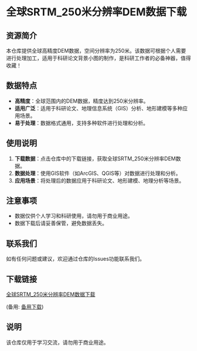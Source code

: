 # 全球SRTM_250米分辨率DEM数据下载

## 资源简介

本仓库提供全球高精度DEM数据，空间分辨率为250米。该数据可根据个人需要进行处理加工，适用于科研论文背景小图的制作，是科研工作者的必备神器，值得收藏！

## 数据特点

- **高精度**：全球范围内的DEM数据，精度达到250米分辨率。
- **适用广泛**：适用于科研论文、地理信息系统（GIS）分析、地形建模等多种应用场景。
- **易于处理**：数据格式通用，支持多种软件进行处理和分析。

## 使用说明

1. **下载数据**：点击仓库中的下载链接，获取全球SRTM_250米分辨率DEM数据。
2. **数据处理**：使用GIS软件（如ArcGIS、QGIS等）对数据进行处理和分析。
3. **应用场景**：将处理后的数据应用于科研论文、地形建模、地理分析等场景。

## 注意事项

- 数据仅供个人学习和科研使用，请勿用于商业用途。
- 数据下载后请妥善保管，避免数据丢失。

## 联系我们

如有任何问题或建议，欢迎通过仓库的Issues功能联系我们。

## 下载链接
[全球SRTM_250米分辨率DEM数据下载](https://pan.quark.cn/s/ead8b3e2126a) 

(备用: [备用下载](https://pan.baidu.com/s/1XFkvhS8ZF2WwmlTD52_s_Q?pwd=1234))

## 说明

该仓库仅用于学习交流，请勿用于商业用途。
